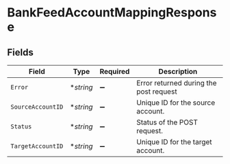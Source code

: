 # BankFeedAccountMappingResponse


## Fields

| Field                                  | Type                                   | Required                               | Description                            |
| -------------------------------------- | -------------------------------------- | -------------------------------------- | -------------------------------------- |
| `Error`                                | **string*                              | :heavy_minus_sign:                     | Error returned during the post request |
| `SourceAccountID`                      | **string*                              | :heavy_minus_sign:                     | Unique ID for the source account.      |
| `Status`                               | **string*                              | :heavy_minus_sign:                     | Status of the POST request.            |
| `TargetAccountID`                      | **string*                              | :heavy_minus_sign:                     | Unique ID for the target account.      |